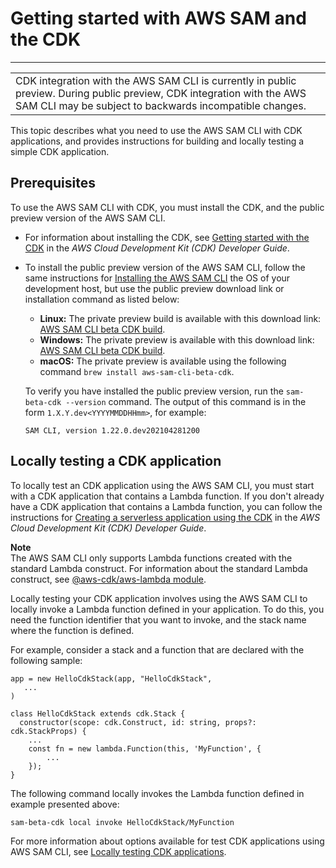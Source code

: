 # Getting started with AWS SAM and the CDK<a name="serverless-cdk-getting-started"></a>


****  

|  | 
| --- |
| CDK integration with the AWS SAM CLI is currently in public preview\. During public preview, CDK integration with the AWS SAM CLI may be subject to backwards incompatible changes\. | 

This topic describes what you need to use the AWS SAM CLI with CDK applications, and provides instructions for building and locally testing a simple CDK application\.

## Prerequisites<a name="serverless-cdk-getting-started-prerequisites"></a>

To use the AWS SAM CLI with CDK, you must install the CDK, and the public preview version of the AWS SAM CLI\.
+ For information about installing the CDK, see [Getting started with the CDK](https://docs.aws.amazon.com/cdk/latest/guide/getting_started.html) in the *AWS Cloud Development Kit \(CDK\) Developer Guide*\.
+ To install the public preview version of the AWS SAM CLI, follow the same instructions for [Installing the AWS SAM CLI](serverless-sam-cli-install.md) the OS of your development host, but use the public preview download link or installation command as listed below:
  + **Linux:** The private preview build is available with this download link: [AWS SAM CLI beta CDK build](https://github.com/aws/aws-sam-cli/releases/download/sam-cli-beta-cdk/aws-sam-cli-linux-x86_64.zip)\.
  + **Windows:** The private preview is available with this download link: [AWS SAM CLI beta CDK build](https://github.com/aws/aws-sam-cli/releases/download/sam-cli-beta-cdk/AWS_SAM_CLI_64_PY3.msi)\.
  + **macOS:** The private preview is available using the following command `brew install aws-sam-cli-beta-cdk`\.

  To verify you have installed the public preview version, run the `sam-beta-cdk --version` command\. The output of this command is in the form `1.X.Y.dev<YYYYMMDDHHmm>`, for example:

  ```
  SAM CLI, version 1.22.0.dev202104281200
  ```

## Locally testing a CDK application<a name="serverless-cdk-tutorial-hello-world"></a>

To locally test an CDK application using the AWS SAM CLI, you must start with a CDK application that contains a Lambda function\. If you don't already have a CDK application that contains a Lambda function, you can follow the instructions for [Creating a serverless application using the CDK](https://docs.aws.amazon.com/cdk/latest/guide/serverless_example.html) in the *AWS Cloud Development Kit \(CDK\) Developer Guide*\.

**Note**  
The AWS SAM CLI only supports Lambda functions created with the standard Lambda construct\. For information about the standard Lambda construct, see [@aws\-cdk/aws\-lambda module](https://docs.aws.amazon.com/cdk/api/latest/docs/aws-lambda-readme.html)\.

Locally testing your CDK application involves using the AWS SAM CLI to locally invoke a Lambda function defined in your application\. To do this, you need the function identifier that you want to invoke, and the stack name where the function is defined\.

For example, consider a stack and a function that are declared with the following sample:

```
app = new HelloCdkStack(app, "HelloCdkStack",
   ...
)

class HelloCdkStack extends cdk.Stack {
  constructor(scope: cdk.Construct, id: string, props?: cdk.StackProps) {
    ...
    const fn = new lambda.Function(this, 'MyFunction', {
  		...
	});
}
```

The following command locally invokes the Lambda function defined in example presented above:

```
sam-beta-cdk local invoke HelloCdkStack/MyFunction
```

For more information about options available for test CDK applications using AWS SAM CLI, see [Locally testing CDK applications](serverless-cdk-testing.md)\.